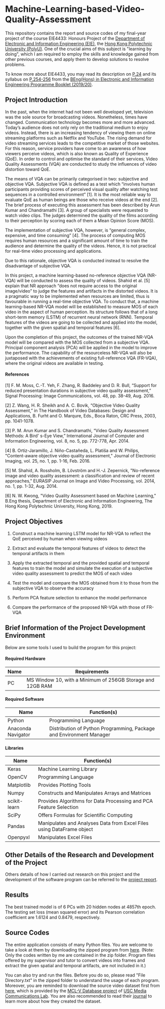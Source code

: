 # Machine-Learning-based-Video-Quality-Assessment
This repository contains the report and source codes of my final-year project of the course EIE4433: Honours Project of the [Department of Electronic and Information Engineering (EIE)](https://www.eie.polyu.edu.hk/home/index.html), the [Hong Kong Polytechnic University (PolyU)](https://www.polyu.edu.hk/).
One of the crucial aims of this subject is "learning by doing", which I am required to employ the skills and knowledge gained from other previous courses, and apply them to develop solutions to resolve problems.

To know more about EIE4433, you may read its description on [P.24](https://www.eie.polyu.edu.hk/docs/Programmes/Programme_Booklets/4year/42470/42470-BEngEIE-1920-Aug2019.pdf#page=30) and its syllabus on [P.254-256](https://www.eie.polyu.edu.hk/docs/Programmes/Programme_Booklets/4year/42470/42470-BEngEIE-1920-Aug2019.pdf#page=260) from the [BEng(Hons) in Electronic and Information Engineering Programme Booklet (2019/20)](https://www.eie.polyu.edu.hk/docs/Programmes/Programme_Booklets/4year/42470/42470-BEngEIE-1920-Aug2019.pdf).

## Project Introduction
In the past, when the internet had not been well developed yet, television was the sole source for broadcasting videos. Nonetheless, times have changed. Communication technology becomes more and more advanced. Today’s audience does not only rely on the traditional medium to enjoy videos. Instead, there is an increasing tendency of viewing them on online streaming platforms such as Netflix and YouTube. The rising demand for video streaming services leads to the competitive market of those websites. For this reason, service providers have come to an awareness of how viewers perceive videos, which is also known as Quality of Experience (QoE). In order to control and optimise the standard of their services, Video Quality Assessments (VQA) are conducted to study the influences of video distortion toward QoE.

The means of VQA can be primarily categorised in two: subjective and objective VQA. Subjective VQA is defined as a test which “involves human participants providing scores of perceived visual quality after watching test sequences in a controlled environment” [1]. It is the most reliable way to evaluate QoE as human beings are those who receive videos at the end [2]. The brief process of executing this assessment has been described by Arun Kumar and Chandramathi [3]. A group of specialists were requested to watch video clips. The judges determined the quality of the films according to their perception by scoring each of them a Mean Opinion Score (MOS).

The implementation of subjective VQA, however, is “general complex, expensive, and time consuming” [4]. The process of computing MOS requires human resources and a significant amount of time to train the audience and determine the quality of the videos. Hence, it is not practical for real-time video processing and applications.

Due to this rationale, objective VQA is conducted instead to resolve the disadvantage of subjective VQA. 

In this project, a machine learning-based no-reference objective VQA (NR-VQA) will be conducted to assess the quality of videos. Shahid et al. [5] explain that NR approach “does not require access to the original image/video” to judge the features and artifacts in the distorted videos. It is a pragmatic way to be implemented when resources are limited, thus is favourable in running a real-time objective VQA. To conduct that, a machine learning-based NR-VQA model will be established to measure MOS of each video in the aspect of human perception. Its structure follows that of a long short-term memory (LSTM) of recurrent neural network (RNN). Temporal features of the videos are going to be collected and applied into the model, together with the given spatial and temporal features [6].

Upon the completion of this project, the outcomes of the trained NR-VQA model will be compared with the MOS collected from a subjective VQA. Principal component analysis (PCA) will be applied in the model to improve the performance. The capability of the resourceless NR-VQA will also be juxtaposed with the achievements of existing full-reference VQA (FR-VQA), where the original videos are available in testing.

#### References

[1] 	F. M. Moss, C.-T. Yeh, F. Zhang, R. Baddeley and D. R. Bull, “Support for reduced presentation durations in subjective video quality assessment,” Signal Processing: Image Communications, vol. 48, pp. 38-49, Aug. 2016. 

[2] 	Z. Wang, H. R. Sheikh and A. C. Bovik, “Objective Video Quality Assessment,” in The Handbook of Video Databases: Design and Applications, B. Furht and O. Marqure, Eds., Boca Raton, CRC Press, 2003, pp. 1041-1078.

[3] 	P. M. Arun Kumar and S. Chandramathi, “Video Quality Assessment Methods: A Bird' s-Eye View,” International Journal of Computer and Information Engineering, vol. 8, no. 5, pp. 772-778, Apr. 2014. 

[4] 	B. Ortiz-Jaramillo, J. Niño-Castañeda, L. Platiša and W. Philips, "Content-aware objective video quality assessment," Journal of Electronic Imaging, vol. 25, no. 1, pp. 1-16, Feb. 2016. 

[5] 	M. Shahid, A. Rossholm, B. Lövström and H.-J. Zepernick, "No-reference image and video quality assessment: a classification and review of recent approaches," EURASIP Journal on Image and Video Processing, vol. 2014, no. 1, pp. 1-32, Aug. 2014. 

[6] 	N. W. Kwong, "Video Quality Assessment based on Machine Learning," B.Eng thesis, Department of Electronic and Information Engineering, The Hong Kong Polytechnic University, Hong Kong, 2019.

## Project Objectives
1.	Construct a machine learning LSTM model for NR-VQA to reflect the QoE perceived by human when viewing videos

2.	Extract and evaluate the temporal features of videos to detect the temporal artifacts in them

3.	Apply the extracted temporal and the provided spatial and temporal features to train the model and simulate the execution of a subjective video quality assessment to predict the MOS of each video

4.	Test the model and compare the MOS obtained from it to those from the subjective VQA to observe the accuracy

5.	Perform PCA feature selection to enhance the model performance

6.	Compare the performance of the proposed NR-VQA with those of FR-VQA

## Brief Information of the Project Development Environment
Below are some tools I used to build the program for this project:

#### Required Hardware
| Name  | Requirements |
| ------------- | ------------- |
| PC | MS Window 10, with a Minimum of 256GB Storage and 12GB RAM |

#### Required Software
| Name  | Function(s) |
| ------------- | ------------- |
| Python | Programming Language |
| Anaconda Navigator | Distribution of Python Programming, Package and Environment Manager |

#### Libraries
| Name  | Function(s) |
| ------------- | ------------- |
| Keras | Machine Learning Library |
| OpenCV | Programming Language |
| Matplotlib | Provides Plotting Tools |
| Numpy | Constructs and Manipulates Arrays and Matrices |
| scikit-learn | Provides Algorithms for Data Processing and PCA Feature Selection |
| SciPy | Offers Formulas for Scientific Computing|
| Pandas | Manipulates and Analyses Data from Excel Files using DataFrame object |
| Openpyxl | Manipulates Excel Files |

## Other Details of the Research and Development of the Project
Others details of how I carried out research on this project and the development of the software program can be referred to the [project report](https://drive.google.com/file/d/1rEQtmSKbfx9cAtAdCwc_DFayULRhNQfg/view?usp=sharing).

## Results
The best trained model is of 6 PCs with 20 hidden nodes at 4857th epoch. The testing set loss (mean squared error) and its Pearson correlation coefficient are 1.6124 and 0.8479, respectively. 

## Source Codes
The entire application consists of many Python files. You are welcome to take a look at them by downloading the zipped program from [here](https://github.com/NJoyceHo/Machine-Learning-based-Video-Quality-Assessment/blob/master/Machine-Learning-based-Video%20Quality-Assessment_SourceCodes_NJoyceHo.zip). (Note: Only the codes written by me are contained in the zip folder. Program files offered by my supervisor and tutor to convert videos into frames and extract the given spatial and temporal artifacts, are not included in it.)

You can also try and run the files. Before you do so, please read "File Directory.txt" in the zipped folder to understand the usage of each program. Moreover, you are reminded to download the source video dataset first from [here](https://drive.google.com/file/d/1z41hdqR-bqNLcUWllPePzkfQW-I_A9ny/view?usp=sharing), which is provided by the [MCL-V Database project](http://mcl.usc.edu/mcl-v-database/) of [USC Media Communications Lab](http://mcl.usc.edu/). You are also recommended to read their [journal](http://mcl.usc.edu/wp-content/uploads/2015/03/MCL-V-A-streaming-video-quality-assessment-database.pdf) to learn more about how they created the dataset.
